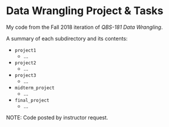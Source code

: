 # Data Wrangling Project & Tasks

My code from the Fall 2018 iteration of *QBS-181 Data Wrangling*.

A summary of each subdirectory and its contents: 

* `project1`
    * ...
* `project2`
    * ...
* `project3`
    * ...
* `midterm_project`
    * ...
* `final_project`
    * ...


NOTE: Code posted by instructor request.